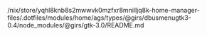 /nix/store/yqhl8knb8s2mwwvk0mzfxr8mnilljq8k-home-manager-files/.dotfiles/modules/home/ags/types/@girs/dbusmenugtk3-0.4/node_modules/@girs/gtk-3.0/README.md